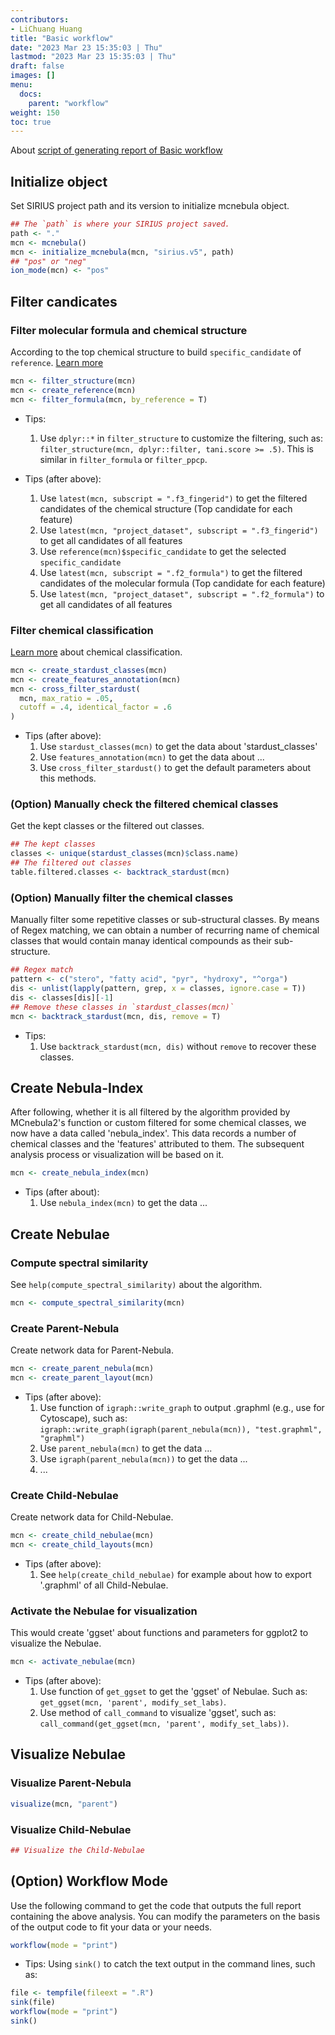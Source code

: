 ```yaml
---
contributors:
- LiChuang Huang
title: "Basic workflow"
date: "2023 Mar 23 15:35:03 | Thu"
lastmod: "2023 Mar 23 15:35:03 | Thu"
draft: false
images: []
menu:
  docs:
    parent: "workflow"
weight: 150
toc: true
---
```




About 
[script of generating report of Basic
workflow](/docs/workflow/basic_workflow/#option-workflow-mode)

## Initialize object

Set SIRIUS project path and its version to initialize mcnebula object.


```r
## The `path` is where your SIRIUS project saved.
path <- "."
mcn <- mcnebula()
mcn <- initialize_mcnebula(mcn, "sirius.v5", path)
## "pos" or "neg"
ion_mode(mcn) <- "pos"
```

## Filter candicates

### Filter molecular formula and chemical structure

According to the top chemical structure to build `specific_candidate` of `reference`.
[Learn more](/docs/prologue/introduction/#chemical-structure-and-formula)


```r
mcn <- filter_structure(mcn)
mcn <- create_reference(mcn)
mcn <- filter_formula(mcn, by_reference = T)
```

- Tips:
    1. Use `dplyr::*` in `filter_structure` to customize the filtering,
    such as: `filter_structure(mcn, dplyr::filter, tani.score >= .5)`. This
    is similar in `filter_formula` or `filter_ppcp`.

- Tips (after above): 
    1. Use `latest(mcn, subscript = ".f3_fingerid")` to get the filtered
    candidates of the chemical structure (Top candidate for each feature)
    2. Use `latest(mcn, "project_dataset", subscript = ".f3_fingerid")` to
    get all candidates of all features
    3. Use `reference(mcn)$specific_candidate` to get the selected
    `specific_candidate`
    4. Use `latest(mcn, subscript = ".f2_formula")` to get the filtered
    candidates of the molecular formula (Top candidate for each feature)
    5. Use `latest(mcn, "project_dataset", subscript = ".f2_formula")` to
    get all candidates of all features


### Filter chemical classification

[Learn more](/docs/prologue/introduction/#chemical-classification)
about chemical classification.


```r
mcn <- create_stardust_classes(mcn)
mcn <- create_features_annotation(mcn)
mcn <- cross_filter_stardust(
  mcn, max_ratio = .05,
  cutoff = .4, identical_factor = .6
)
```

- Tips (after above):
    1. Use `stardust_classes(mcn)` to get the data about 'stardust_classes'
    2. Use `features_annotation(mcn)` to get the data about ...
    3. Use `cross_filter_stardust()` to get the default parameters about this methods.

### (Option) Manually check the filtered chemical classes

Get the kept classes or the filtered out classes.


```r
## The kept classes
classes <- unique(stardust_classes(mcn)$class.name)
## The filtered out classes
table.filtered.classes <- backtrack_stardust(mcn)
```

### (Option) Manually filter the chemical classes

Manually filter some repetitive classes or sub-structural classes.
By means of Regex matching, we can obtain a number of recurring
name of chemical classes that would contain manay identical compounds
as their sub-structure.


```r
## Regex match
pattern <- c("stero", "fatty acid", "pyr", "hydroxy", "^orga")
dis <- unlist(lapply(pattern, grep, x = classes, ignore.case = T))
dis <- classes[dis][-1]
## Remove these classes in `stardust_classes(mcn)`
mcn <- backtrack_stardust(mcn, dis, remove = T)
```

- Tips:
    1. Use `backtrack_stardust(mcn, dis)` without `remove` to recover these classes.

## Create Nebula-Index

After following, whether it is all filtered by the algorithm provided by
MCnebula2's function or custom filtered for some chemical classes, we now have
a data called 'nebula_index'.  This data records a number of chemical classes
and the 'features' attributed to them.  The subsequent analysis process or
visualization will be based on it.


```r
mcn <- create_nebula_index(mcn)
```

- Tips (after about):
    1. Use `nebula_index(mcn)` to get the data ...

## Create Nebulae

### Compute spectral similarity

See `help(compute_spectral_similarity)` about the algorithm.


```r
mcn <- compute_spectral_similarity(mcn)
```

### Create Parent-Nebula

Create network data for Parent-Nebula.


```r
mcn <- create_parent_nebula(mcn)
mcn <- create_parent_layout(mcn)
```

- Tips (after above): 
    1. Use function of `igraph::write_graph` to output .graphml (e.g., use for Cytoscape),
    such as: `igraph::write_graph(igraph(parent_nebula(mcn)), "test.graphml", "graphml")`
    2. Use `parent_nebula(mcn)` to get the data ...
    3. Use `igraph(parent_nebula(mcn))` to get the data ...
    4. ...

### Create Child-Nebulae

Create network data for Child-Nebulae.


```r
mcn <- create_child_nebulae(mcn)
mcn <- create_child_layouts(mcn)
```

- Tips (after above): 
    1. See `help(create_child_nebulae)` for example about how to export
    '.graphml' of all Child-Nebulae.

### Activate the Nebulae for visualization

This would create 'ggset' about functions and parameters for ggplot2
to visualize the Nebulae.


```r
mcn <- activate_nebulae(mcn)
```

- Tips (after above): 
    1. Use function of `get_ggset` to get the 'ggset' of Nebulae. Such as:
    `get_ggset(mcn, 'parent', modify_set_labs)`.
    2. Use method of `call_command` to visualize 'ggset', such as:
    `call_command(get_ggset(mcn, 'parent', modify_set_labs))`.

## Visualize Nebulae

### Visualize Parent-Nebula


```r
visualize(mcn, "parent")
```

### Visualize Child-Nebulae


```r
## Visualize the Child-Nebulae
```

## (Option) Workflow Mode

Use the following command to get the code that outputs the full report
containing the above analysis. You can modify the parameters on the basis of
the output code to fit your data or your needs.


```r
workflow(mode = "print")
```

- Tips: Using `sink()` to catch the text output in the command lines, such as:


```r
file <- tempfile(fileext = ".R")
sink(file)
workflow(mode = "print")
sink()
```
